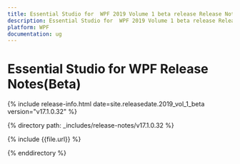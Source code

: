 ```yaml
---
title: Essential Studio for  WPF 2019 Volume 1 beta release Release Notes  
description: Essential Studio for  WPF 2019 Volume 1 beta release Release Notes  
platform: WPF
documentation: ug
---
```


# Essential Studio for  WPF  Release Notes(Beta)  

{% include release-info.html date=site.releasedate.2019_vol_1_beta  version="v17.1.0.32" %} 


{% directory path: _includes/release-notes/v17.1.0.32 %}

{% include {{file.url}} %}

{% enddirectory %}